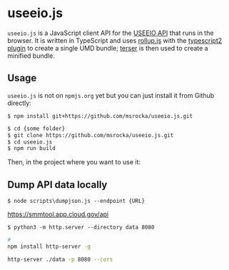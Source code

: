 # useeio.js
`useeio.js` is a JavaScript client API for the [USEEIO
API](https://github.com/USEPA/USEEIO_API) that runs in the browser. It is
written in TypeScript and uses [rollup.js](https://rollupjs.org) with the
[typescript2 plugin](https://www.npmjs.com/package/rollup-plugin-typescript2)
to create a single UMD bundle; [terser](https://terser.org/) is then used
to create a minified bundle.

## Usage

`useeio.js` is not on `npmjs.org` yet but you can just install it from Github
directly:

```
$ npm install git+https://github.com/msrocka/useeio.js.git
```

```bash
$ cd {some folder}
$ git clone https://github.com/msrocka/useeio.js.git
$ cd useeio.js
$ npm run build
```

Then, in the project where you want to use it:


## Dump API data locally

```
$ node scripts\dumpjson.js --endpoint {URL}
```

https://smmtool.app.cloud.gov/api

```
$ python3 -m http.server --directory data 8080
```

```bash
# 
npm install http-server -g

http-server ./data -p 8080 --cors

```